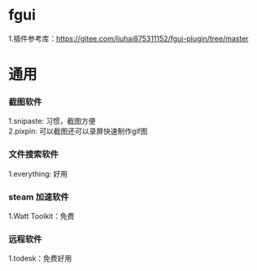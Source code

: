<h1>fgui</h1>

1.插件参考库：https://gitee.com/liuhai875311152/fgui-plugin/tree/master

<h1>通用</h1>
<h3>截图软件</h3>
1.snipaste: 习惯，截图方便<br>
2.pixpin: 可以截图还可以录屏快速制作gif图

<h3>文件搜索软件</h3>
1.everything: 好用<br>

<h3>steam 加速软件</h3>
1.Watt Toolkit：免费

<h3>远程软件</h3>
1.todesk：免费好用